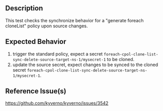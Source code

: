 ## Description

This test checks the synchronize behavior for a "generate foreach cloneList" policy upon source changes.

## Expected Behavior

1. trigger the standard policy, expect a secret `foreach-cpol-clone-list-sync-delete-source-target-ns-1/mysecret-1` to be cloned.
2. update the source secret, expect changes to be synced to the cloned secret `foreach-cpol-clone-list-sync-delete-source-target-ns-1/mysecret-1`.

## Reference Issue(s)

https://github.com/kyverno/kyverno/issues/3542